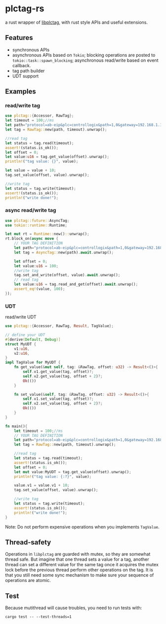 # plctag-rs

a rust wrapper of [libplctag](https://github.com/libplctag/libplctag), with rust style APIs and useful extensions.

## Features

- synchronous APIs
- asynchronous APIs based on `Tokio`; blocking operations are posted to `tokio::task::spawn_blocking`; asynchronous read/write based on event callback.
- tag path builder
- UDT support

## Examples

### read/write tag

 ```rust
 use plctag::{Accessor, RawTag};
 let timeout = 100;//ms
 let path="protocol=ab-eip&plc=controllogix&path=1,0&gateway=192.168.1.120&name=MyTag1&elem_count=1&elem_size=16";// YOUR TAG DEFINITION
 let tag = RawTag::new(path, timeout).unwrap();

 //read tag
 let status = tag.read(timeout);
 assert!(status.is_ok());
 let offset = 0;
 let value:u16 = tag.get_value(offset).unwrap();
 println!("tag value: {}", value);

 let value = value + 10;
 tag.set_value(offset, value).unwrap();

 //write tag
 let status = tag.write(timeout);
 assert!(status.is_ok());
 println!("write done!");
 ```

### async read/write tag

 ```rust
 use plctag::future::AsyncTag;
 use tokio::runtime::Runtime;

 let mut rt = Runtime::new()::unwrap();
 rt.block_on(async move {
     // YOUR TAG DEFINITION
     let path="protocol=ab-eip&plc=controllogix&path=1,0&gateway=192.168.1.120&name=MyTag1&elem_count=1&elem_size=16";
     let tag = AsyncTag::new(path).await.unwrap();

     let offset = 0;
     let value:u16 = 100;
     //write tag
     tag.set_and_write(offset, value).await.unwrap();
     // read tag
     let value:u16 = tag.read_and_get(offset).await.unwrap();
     assert_eq!(value, 100);
 });

 ```

### UDT

read/write UDT

 ```rust
use plctag::{Accessor, RawTag, Result, TagValue};

 // define your UDT
 #[derive(Default, Debug)]
 struct MyUDT {
     v1:u16,
     v2:u16,
 }
 impl TagValue for MyUDT {
     fn get_value(&mut self, tag: &RawTag, offset: u32) -> Result<()>{
         self.v1.get_value(tag, offset)?;
         self.v2.get_value(tag, offset + 2)?;
         Ok(())
     }

     fn set_value(&self, tag: &RawTag, offset: u32) -> Result<()>{
         self.v1.set_value(tag, offset)?;
         self.v2.set_value(tag, offset + 2)?;
         Ok(())
     }
 }

 fn main(){
     let timeout = 100;//ms
     // YOUR TAG DEFINITION
     let path="protocol=ab-eip&plc=controllogix&path=1,0&gateway=192.168.1.120&name=MyTag2&elem_count=2&elem_size=16";
     let tag = RawTag::new(path, timeout).unwrap();

     //read tag
     let status = tag.read(timeout);
     assert!(status.is_ok());
     let offset = 0;
     let mut value:MyUDT = tag.get_value(offset).unwrap();
     println!("tag value: {:?}", value);

     value.v1 = value.v1 + 10;
     tag.set_value(offset, value).unwrap();

     //write tag
     let status = tag.write(timeout);
     assert!(status.is_ok());
     println!("write done!");
 }

 ```

Note:
Do not perform expensive operations when you implements `TagValue`.

## Thread-safety

 Operations in `libplctag` are guarded with mutex, so they are somewhat thread safe.
 But imagine that one thread sets a value for a tag, another thread can set a different value for the same
 tag once it acquires the mutex lock before the previous thread perform other operations on the tag.
 It is that you still need some sync mechanism to make sure your sequence of operations
 are atomic.

## Test

Because mutithread will cause troubles, you need to run tests with:

```shell
cargo test -- --test-threads=1
```
